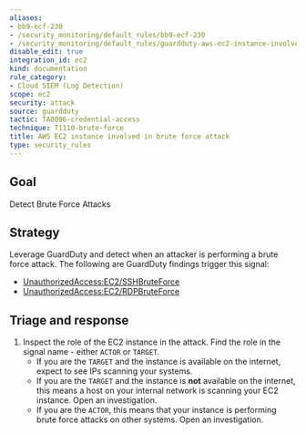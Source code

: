 ```yaml
---
aliases:
- bb9-ecf-230
- /security_monitoring/default_rules/bb9-ecf-230
- /security_monitoring/default_rules/guardduty-aws-ec2-instance-involved-in-brute-force-attack
disable_edit: true
integration_id: ec2
kind: documentation
rule_category:
- Cloud SIEM (Log Detection)
scope: ec2
security: attack
source: guardduty
tactic: TA0006-credential-access
technique: T1110-brute-force
title: AWS EC2 instance involved in brute force attack
type: security_rules
---
```


## Goal
Detect Brute Force Attacks

## Strategy
Leverage GuardDuty and detect when an attacker is performing a brute force attack. The following are GuardDuty findings trigger this signal:

* [UnauthorizedAccess:EC2/SSHBruteForce][1]
* [UnauthorizedAccess:EC2/RDPBruteForce][2]


## Triage and response
1. Inspect the role of the EC2 instance in the attack. Find the role in the signal name - either `ACTOR` or `TARGET`.
   * If you are the `TARGET` and the instance is available on the internet, expect to see IPs scanning your systems.
   * If you are the `TARGET` and the instance is **not** available on the internet, this means a host on your internal network is scanning your EC2 instance. Open an investigation.
   * If you are the `ACTOR`, this means that your instance is performing brute force attacks on other systems. Open an investigation.

[1]: https://docs.aws.amazon.com/guardduty/latest/ug/guardduty_unauthorized.html#unauthorized9
[2]: https://docs.aws.amazon.com/guardduty/latest/ug/guardduty_unauthorized.html#unauthorized10
